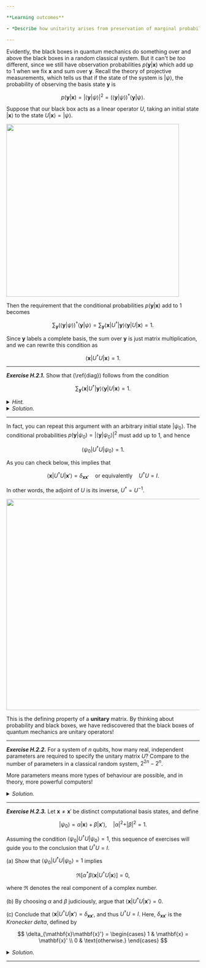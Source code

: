 ```yaml
---

**Learning outcomes**

- *Describe how unitarity arises from preservation of marginal probabilities.*

---
```


Evidently, the black boxes in quantum mechanics do something over and above the black boxes in a random classical system. But it can't be *too* different, since we still have observation probabilities $p(\mathbf{y}\vert \mathbf{x})$ which add up to $1$ when we fix $\mathbf{x}$ and sum over $\mathbf{y}$. Recall the theory of projective measurements, which tells us that if the state of the system is $\vert \psi\rangle$, the probability of observing the basis state $\mathbf{y}$ is

$$
p(\mathbf{y}\vert \mathbf{x}) = \vert \langle \mathbf{y}\vert  \psi\rangle\vert ^2 = (\langle \mathbf{y}\vert  \psi\rangle)^\dagger\langle \mathbf{y}\vert  \psi\rangle.
$$

Suppose that our black box acts as a linear operator $U$, taking an initial state $\vert \mathbf{x}\rangle$ to the state $U\vert \mathbf{x}\rangle = \vert \psi\rangle$.

<img src="pics/unitary.svg" width="450px">

Then the requirement that the conditional probabilities $p(\mathbf{y}\vert \mathbf{x})$ add to $1$ becomes

$$
\sum_{\mathbf{y}} (\langle \mathbf{y}\vert  \psi\rangle)^\dagger\langle \mathbf{y}\vert  \psi\rangle = \sum_{\mathbf{y}} \langle \mathbf{x}\vert  U^\dagger\vert \mathbf{y}\rangle\langle \mathbf{y}\vert  U\vert \mathbf{x}\rangle = 1.
$$

Since $\mathbf{y}$ labels a complete basis, the sum over $\mathbf{y}$ is just matrix multiplication, and we can rewrite this condition as

$$
\langle \mathbf{x}\vert U^\dagger U\vert \mathbf{x}\rangle = 1. \tag{1}\label{diag}
$$

---

***Exercise H.2.1.*** Show that (\ref{diag}) follows from the
condition

$$
\sum_{\mathbf{y}} \langle \mathbf{x}\vert  U^\dagger\vert
\mathbf{y}\rangle\langle \mathbf{y}\vert  U\vert \mathbf{x}\rangle = 1.
$$

<details>
<summary><i>Hint.</i></summary>
First show that

$$
\sum_{\mathbf{y}} \vert \mathbf{y}\rangle \langle \mathbf{y}\vert = I.
$$
</details>

<details>
<summary><i>Solution.</i></summary>
Let us prove the equation in the hint first.
To check that

$$
\sum_{\mathbf{y}} \vert \mathbf{y}\rangle \langle \mathbf{y}\vert = I,
$$

it suffices to show that both act on computational basis elements in
the same way.
By definition of the identity, $I\vert\mathbf{x}\rangle =
\vert\mathbf{x}\rangle$.
Since $\mathbf{y}$ ranges over computational basis elements, and
$\langle \mathbf{y}\vert \mathbf{x}\rangle = 0$ unless $\mathbf{y} =
\mathbf{x}$,

$$
\begin{align*}
\sum_{\mathbf{y}} \vert \mathbf{y}\rangle \langle \mathbf{y}\vert
\mathbf{x}\rangle & = \vert \mathbf{x}\rangle \langle \mathbf{x}\vert
\mathbf{x}\rangle \\
&= \vert\mathbf{x}\rangle
\end{align*}
$$

since $\langle \mathbf{x}\vert \mathbf{x}\rangle =1$, i.e., states are
normalized.
Thus, the hint is proved. We can now use this as follows:

$$
\begin{align*}
\sum_{\mathbf{y}} \langle \mathbf{x}\vert  U^\dagger\vert
\mathbf{y}\rangle\langle \mathbf{y}\vert  U\vert \mathbf{x}\rangle & =
\langle \mathbf{x}\vert  U^\dagger \left[\sum_{\mathbf{y}}\vert
\mathbf{y}\rangle\langle \mathbf{y}\vert \right]  U\vert
\mathbf{x}\rangle \\
& =
\langle \mathbf{x}\vert  U^\dagger I U\vert
\mathbf{x}\rangle \\
& =
\langle \mathbf{x}\vert  U^\dagger U\vert
\mathbf{x}\rangle.
\end{align*}
$$

Thus,

$$
\sum_{\mathbf{y}} \vert \mathbf{y}\rangle \langle \mathbf{y}\vert
\mathbf{x}\rangle = 1
$$

is equivalent to (\ref{diag}). ▢
</details>

---

In fact, you can repeat this argument with an arbitrary initial state $\vert \psi_0\rangle$. The conditional probabilities $p(\mathbf{y}\vert \psi_0) = \vert \langle\mathbf{y}\vert \psi_0\rangle\vert ^2$ must add up to $1$, and hence

$$
\langle \psi_0\vert U^\dagger U\vert \psi_0\rangle = 1.
$$

As you can check below, this implies that

$$
\langle \mathbf{x}\vert U^\dagger U\vert \mathbf{x}'\rangle = \delta_{\mathbf{x}\mathbf{x}'} \quad \text{or equivalently} \quad U^\dagger U = I.
$$

In other words, the adjoint of $U$ is its inverse, $U^\dagger = U^{-1}$.

<img src="pics/twonitary.svg" width="550px">

This is the defining property of a **unitary** matrix. By thinking about probability and black boxes, we have rediscovered that the black boxes of quantum mechanics are unitary operators!

---

***Exercise H.2.2.***  For a system of $n$ qubits, how many real,
   independent parameters are required to specify the unitary matrix
   $U$? Compare to the number of parameters in a classical random
   system, $2^{2n} - 2^n$.

More parameters means more types of behaviour are possible, and in
theory, more powerful computers!

<details>
<summary><i>Solution.</i></summary>

For $n$ qubits, the state vector $\vert \psi\rangle$ has $2^n$ components. Thus, $U$ is a $2^n \times 2^n$ matrix of complex entries, each of which is specified by two real numbers. This gives a total of $2 \cdot 2^n \cdot 2^n = 2 \cdot 2^{2n}$ parameters. The equation $U^\dagger U = I$ gives us a whole $2^n \times 2^n$ grid of real conditions to satisfy, so the total number of independent real parameters is

$$
2 \cdot 2^{2n} - 2^{2n} = 2^{2n}.
$$

This is a factor of $2^n$ more than the number of parameters in a classical random matrix. Much more is possible in the quantum realm! ▢

</details>

---

***Exercise H.2.3.***  Let $\mathbf{x}\neq\mathbf{x}'$ be distinct computational basis states, and define

$$
\vert \psi_0\rangle = \alpha\vert \mathbf{x}\rangle+\beta\vert \mathbf{x}'\rangle, \quad \vert \alpha\vert ^2 + \vert \beta\vert ^2 = 1.
$$

Assuming the condition $\langle \psi_0\vert U^\dagger U\vert \psi_0\rangle = 1$, this sequence of exercises will guide you to the conclusion that $U^\dagger U = I$.

(a) Show that $\langle \psi_0\vert U^\dagger U\vert \psi_0\rangle = 1$ implies

$$
\Re[\alpha^*\beta \langle\mathbf{x}\vert U^\dagger U\vert \mathbf{x}\rangle] = 0,
$$

where $\Re$ denotes the real component of a complex number.

(b) By choosing $\alpha$ and $\beta$ judiciously, argue that $\langle\mathbf{x}\vert U^\dagger U\vert \mathbf{x}'\rangle = 0$.

(c) Conclude that $\langle\mathbf{x}\vert U^\dagger U\vert \mathbf{x}'\rangle = \delta_{\mathbf{x}\mathbf{x}'}$,
and thus $U^\dagger U = I$. Here, $\delta_{\mathbf{x}\mathbf{x}'}$ is
the *Kronecker delta*, defined by

$$
\delta_{\mathbf{x}\mathbf{x}'} =
\begin{cases}
1 & \mathbf{x} = \mathbf{x}' \\
0 & \text{otherwise.}
\end{cases}
$$

<details>
<summary><i>Solution.</i></summary>
(a) A little algebra shows that

$$
\langle \psi_0\vert U^\dagger U\vert \psi_0\rangle = \vert \alpha\vert ^2\langle \mathbf{x}\vert U^\dagger U\vert \mathbf{x}\rangle + \vert \beta\vert ^2\langle \mathbf{x}'\vert U^\dagger U\vert \mathbf{x}'\rangle + \alpha^*\beta\langle \mathbf{x}\vert U^\dagger U\vert \mathbf{x}'\rangle + (\alpha^*\beta\langle \mathbf{x}\vert U^\dagger U\vert \mathbf{x}'\rangle)^\dagger.
$$

From (\ref{diag}), the first term in brackets gives $\vert \alpha\vert ^2$ and the second $\vert \beta\vert ^2$, which sum to $1$ since $\vert \psi_0\rangle$ is normalized. Hence

$$
\langle \psi_0\vert U^\dagger U\vert \psi_0\rangle = 1 + \alpha^*\beta\langle \mathbf{x}\vert U^\dagger U\vert \mathbf{x}'\rangle + (\alpha^*\beta\langle \mathbf{x}\vert U^\dagger U\vert \mathbf{x}'\rangle)^\dagger = 1 + 2\Re [\alpha^*\beta\langle \mathbf{x}\vert U^\dagger U\vert \mathbf{x}'\rangle],
$$

since the sum of a complex number and its conjugate is twice the real part. Assuming $\langle \psi_0\vert U^\dagger U\vert \psi_0\rangle = 1$ then implies that the real part of $\alpha^*\beta \langle \mathbf{x}\vert U^\dagger U\vert \mathbf{x}'\rangle$ must vanish.

(b) We can now simply choose $\alpha$ and $\beta$ to ensure that the expression is real! Take for instance $\vert \alpha\vert  = \vert \beta\vert  = 1/\sqrt{2}$, and choose the phases so that $\alpha^*\beta = e^{-i\theta}/2$ cancels the phase $e^{i\theta}$ of $\langle\mathbf{x}\vert U^\dagger U\vert \mathbf{x}'\rangle$. Then

$$
\Re [\alpha^*\beta\langle\mathbf{x}\vert U^\dagger U\vert \mathbf{x}'\rangle] = \frac{1}{2}e^{-i\theta}\langle\mathbf{x}\vert U^\dagger U\vert \mathbf{x}'\rangle = 0 \quad \Longrightarrow \quad \langle\mathbf{x}\vert U^\dagger U\vert \mathbf{x}'\rangle = 0.
$$

(c) We know from (\ref{diag}) that $\langle\mathbf{x}\vert U^\dagger U\vert \mathbf{x}\rangle = 1$ for all $\mathbf{x}$, and hence $\langle\mathbf{x}\vert U^\dagger U\vert \mathbf{x}'\rangle = \delta_{\mathbf{x}\mathbf{x}'}$. This is just the component form of the statement $U^\dagger U = I$, so $U$ is unitary as claimed! ▢

</details>

---
